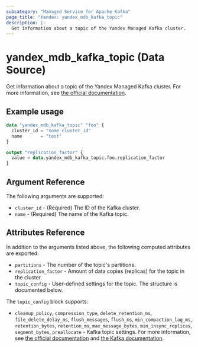 ```yaml
---
subcategory: "Managed Service for Apache Kafka"
page_title: "Yandex: yandex_mdb_kafka_topic"
description: |-
  Get information about a topic of the Yandex Managed Kafka cluster.
---
```


# yandex_mdb_kafka_topic (Data Source)

Get information about a topic of the Yandex Managed Kafka cluster. For more information, see [the official documentation](https://cloud.yandex.com/docs/managed-kafka/concepts).

## Example usage

```terraform
data "yandex_mdb_kafka_topic" "foo" {
  cluster_id = "some_cluster_id"
  name       = "test"
}

output "replication_factor" {
  value = data.yandex_mdb_kafka_topic.foo.replication_factor
}
```

## Argument Reference

The following arguments are supported:

* `cluster_id` - (Required) The ID of the Kafka cluster.
* `name` - (Required) The name of the Kafka topic.

## Attributes Reference

In addition to the arguments listed above, the following computed attributes are exported:

* `partitions` - The number of the topic's partitions.
* `replication_factor` - Amount of data copies (replicas) for the topic in the cluster.
* `topic_config` - User-defined settings for the topic. The structure is documented below.

The `topic_config` block supports:

* `cleanup_policy`, `compression_type`, `delete_retention_ms`, `file_delete_delay_ms`, `flush_messages`, `flush_ms`, `min_compaction_lag_ms`, `retention_bytes`, `retention_ms`, `max_message_bytes`, `min_insync_replicas`, `segment_bytes`, `preallocate` - Kafka topic settings. For more information, see [the official documentation](https://yandex.cloud/docs/managed-kafka/concepts/settings-list#topic-settings) and [the Kafka documentation](https://kafka.apache.org/documentation/#topicconfigs).
